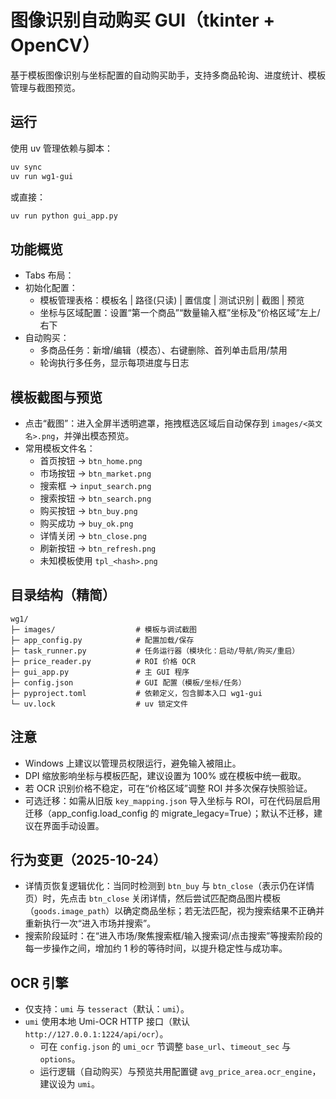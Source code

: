 # 图像识别自动购买 GUI（tkinter + OpenCV）

基于模板图像识别与坐标配置的自动购买助手，支持多商品轮询、进度统计、模板管理与截图预览。

## 运行

使用 uv 管理依赖与脚本：

```bash
uv sync
uv run wg1-gui
```

或直接：

```bash
uv run python gui_app.py
```

## 功能概览

- Tabs 布局：
 - 初始化配置：
    - 模板管理表格：模板名 | 路径(只读) | 置信度 | 测试识别 | 截图 | 预览
    - 坐标与区域配置：设置“第一个商品”“数量输入框”坐标及“价格区域”左上/右下
  - 自动购买：
    - 多商品任务：新增/编辑（模态）、右键删除、首列单击启用/禁用
    - 轮询执行多任务，显示每项进度与日志

## 模板截图与预览

- 点击“截图”：进入全屏半透明遮罩，拖拽框选区域后自动保存到 `images/<英文名>.png`，并弹出模态预览。
- 常用模板文件名：
  - 首页按钮 → `btn_home.png`
  - 市场按钮 → `btn_market.png`
  - 搜索框 → `input_search.png`
  - 搜索按钮 → `btn_search.png`
  - 购买按钮 → `btn_buy.png`
  - 购买成功 → `buy_ok.png`
  - 详情关闭 → `btn_close.png`
  - 刷新按钮 → `btn_refresh.png`
  - 未知模板使用 `tpl_<hash>.png`

## 目录结构（精简）

```
wg1/
├─ images/                  # 模板与调试截图
├─ app_config.py            # 配置加载/保存
├─ task_runner.py           # 任务运行器（模块化：启动/导航/购买/重启）
├─ price_reader.py          # ROI 价格 OCR
├─ gui_app.py               # 主 GUI 程序
├─ config.json              # GUI 配置（模板/坐标/任务）
├─ pyproject.toml           # 依赖定义，包含脚本入口 wg1-gui
└─ uv.lock                  # uv 锁定文件
```

## 注意

- Windows 上建议以管理员权限运行，避免输入被阻止。
- DPI 缩放影响坐标与模板匹配，建议设置为 100% 或在模板中统一截取。
- 若 OCR 识别价格不稳定，可在“价格区域”调整 ROI 并多次保存快照验证。
 - 可选迁移：如需从旧版 `key_mapping.json` 导入坐标与 ROI，可在代码层启用迁移（app_config.load_config 的 migrate_legacy=True）；默认不迁移，建议在界面手动设置。

## 行为变更（2025-10-24）

- 详情页恢复逻辑优化：当同时检测到 `btn_buy` 与 `btn_close`（表示仍在详情页）时，先点击 `btn_close` 关闭详情，然后尝试匹配商品图片模板（`goods.image_path`）以确定商品坐标；若无法匹配，视为搜索结果不正确并重新执行一次“进入市场并搜索”。
- 搜索阶段延时：在“进入市场/聚焦搜索框/输入搜索词/点击搜索”等搜索阶段的每一步操作之间，增加约 1 秒的等待时间，以提升稳定性与成功率。

## OCR 引擎

- 仅支持：`umi` 与 `tesseract`（默认：`umi`）。
- `umi` 使用本地 Umi-OCR HTTP 接口（默认 `http://127.0.0.1:1224/api/ocr`）。
  - 可在 `config.json` 的 `umi_ocr` 节调整 `base_url`、`timeout_sec` 与 `options`。
  - 运行逻辑（自动购买）与预览共用配置键 `avg_price_area.ocr_engine`，建议设为 `umi`。
